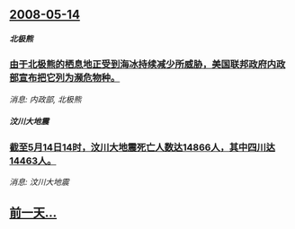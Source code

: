 ## [2008-05-14](/news/2008/05/14/index.md)

##### 北极熊
### [由于北极熊的栖息地正受到海冰持续减少所威胁，美国联邦政府内政部宣布把它列为濒危物种。](/news/2008/05/14/由于北极熊的栖息地正受到海冰持续减少所威胁-美国联邦政府内政部宣布把它列为濒危物种.md)
_消息: 内政部, 北极熊_

##### 汶川大地震
### [截至5月14日14时，汶川大地震死亡人数达14866人，其中四川达14463人。](/news/2008/05/14/截至5月14日14时-汶川大地震死亡人数达14866人-其中四川达14463人.md)
_消息: 汶川大地震_

## [前一天...](/news/2008/05/13/index.md)

